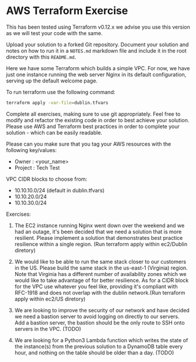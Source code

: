 # AWS Terraform Exercise

This has been tested using Terraform v0.12.x we advise you use this version as we will test your code with the same.

Upload your solution to a forked Git repository. Document your solution and notes on how to run it in a `NOTES.md` markdown file and include it in the root directory with this `README.md`.

Here we have some Terraform which builds a simple VPC. For now, we have just one instance running the web server Nginx in its default configuration, serving up the default welcome page.

To run terraform use the following command:

```bash
terraform apply -var-file=dublin.tfvars
```

Complete all exercises, making sure to use git appropriately. Feel free to modify and refactor the existing code in order to best achieve your solution. Please use AWS and Terraform best practices in order to complete your solution - which can be easily readable.

Please can you make sure that you tag your AWS resources with the following key/values:
- Owner : <your_name>
- Project : Tech Test

VPC CIDR blocks to choose from:
- 10.10.10.0/24 (default in dublin.tfvars)
- 10.10.20.0/24
- 10.10.30.0/24

Exercises:

1. The EC2 instance running Nginx went down over the weekend and we had an outage, it's been decided that we need a solution that is more resilient. Please implement a solution that demonstrates best practice resilience within a single region. (Run terraform apply within ec2/Dublin diretory)

2. We would like to be able to run the same stack closer to our customers in the US. Please build the same stack in the us-east-1 (Virginia) region. Note that Virginia has a different number of availability zones which we would like to take advantage of for better resilience. As for a CIDR block for the VPC use whatever you feel like, providing it's compliant with RFC-1918 and does not overlap with the dublin network.(Run terraform apply within ec2/US diretory)

3. We are looking to improve the security of our network and have decided we need a bastion server to avoid logging on directly to our servers. Add a bastion server, the bastion should be the only route to SSH onto servers in the VPC. (TODO)

4. We are looking for a Python3 Lambda function which writes the state of the instance(s) from the previous solution to a DynamoDB table every hour, and nothing on the table should be older than a day. (TODO)
